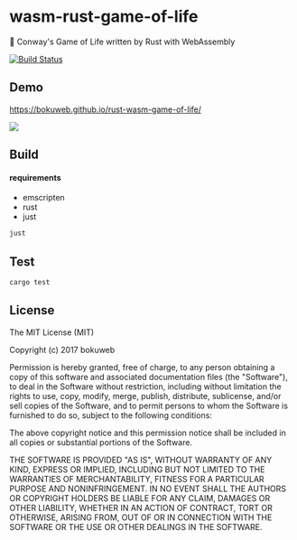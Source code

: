 # wasm-rust-game-of-life

👾 Conway's Game of Life written by Rust with WebAssembly

[![Build Status](https://travis-ci.org/bokuweb/wasm-rust-game-of-life.svg?branch=master)](https://travis-ci.org/bokuweb/wasm-rust-game-of-life)

## Demo

https://bokuweb.github.io/rust-wasm-game-of-life/

<img src="https://github.com/bokuweb/wasm-rust-game-of-life/blob/master/screenshot.gif?raw=true" />

## Build

#### requirements

- emscripten
- rust
- just

``` sh
just
```


## Test

``` sh
cargo test
```

## License

The MIT License (MIT)

Copyright (c) 2017 bokuweb

Permission is hereby granted, free of charge, to any person obtaining a copy of this software and associated documentation files (the "Software"), to deal in the Software without restriction, including without limitation the rights to use, copy, modify, merge, publish, distribute, sublicense, and/or sell copies of the Software, and to permit persons to whom the Software is furnished to do so, subject to the following conditions:

The above copyright notice and this permission notice shall be included in all copies or substantial portions of the Software.

THE SOFTWARE IS PROVIDED "AS IS", WITHOUT WARRANTY OF ANY KIND, EXPRESS OR IMPLIED, INCLUDING BUT NOT LIMITED TO THE WARRANTIES OF MERCHANTABILITY, FITNESS FOR A PARTICULAR PURPOSE AND NONINFRINGEMENT. IN NO EVENT SHALL THE AUTHORS OR COPYRIGHT HOLDERS BE LIABLE FOR ANY CLAIM, DAMAGES OR OTHER LIABILITY, WHETHER IN AN ACTION OF CONTRACT, TORT OR OTHERWISE, ARISING FROM, OUT OF OR IN CONNECTION WITH THE SOFTWARE OR THE USE OR OTHER DEALINGS IN THE SOFTWARE.



